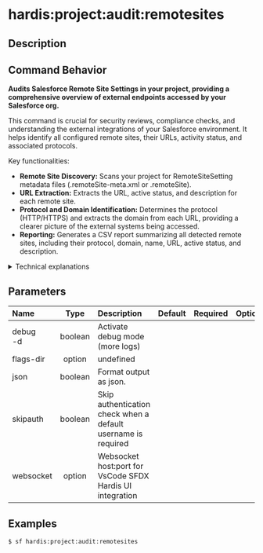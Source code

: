 <!-- This file has been generated with command 'sf hardis:doc:plugin:generate'. Please do not update it manually or it may be overwritten -->
# hardis:project:audit:remotesites

## Description


## Command Behavior

**Audits Salesforce Remote Site Settings in your project, providing a comprehensive overview of external endpoints accessed by your Salesforce org.**

This command is crucial for security reviews, compliance checks, and understanding the external integrations of your Salesforce environment. It helps identify all configured remote sites, their URLs, activity status, and associated protocols.

Key functionalities:

- **Remote Site Discovery:** Scans your project for RemoteSiteSetting metadata files (.remoteSite-meta.xml or .remoteSite).
- **URL Extraction:** Extracts the URL, active status, and description for each remote site.
- **Protocol and Domain Identification:** Determines the protocol (HTTP/HTTPS) and extracts the domain from each URL, providing a clearer picture of the external systems being accessed.
- **Reporting:** Generates a CSV report summarizing all detected remote sites, including their protocol, domain, name, URL, active status, and description.

<details>
<summary>Technical explanations</summary>

The command's technical implementation involves:

- **File Discovery:** Uses `glob` to find all RemoteSiteSetting metadata files within the project.
- **Content Analysis:** Reads the content of each XML file and uses regular expressions (/<url>(.*?)<\/url>/gim, /<isActive>(.*?)<\/isActive>/gim, /<description>(.*?)<\/description>/gim) to extract relevant details.
- **`catchMatches` Utility:** This utility function is used to apply the defined regular expressions to each file and extract all matching occurrences.
- **URL Parsing:** Uses Node.js's `url` module to parse the extracted URLs and `psl` (Public Suffix List) to extract the domain name from the hostname.
- **Data Structuring:** Organizes the extracted information into a structured format, including the remote site's name, file name, namespace, URL, active status, description, protocol, and domain.
- **Reporting:** Uses `generateReports` to create a CSV report and display a table in the console, summarizing the audit findings.
</details>


## Parameters

| Name         |  Type   | Description                                                   | Default | Required | Options |
|:-------------|:-------:|:--------------------------------------------------------------|:-------:|:--------:|:-------:|
| debug<br/>-d | boolean | Activate debug mode (more logs)                               |         |          |         |
| flags-dir    | option  | undefined                                                     |         |          |         |
| json         | boolean | Format output as json.                                        |         |          |         |
| skipauth     | boolean | Skip authentication check when a default username is required |         |          |         |
| websocket    | option  | Websocket host:port for VsCode SFDX Hardis UI integration     |         |          |         |

## Examples

```shell
$ sf hardis:project:audit:remotesites
```


